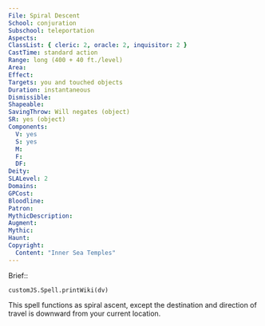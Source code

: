 ```yaml
---
File: Spiral Descent
School: conjuration
Subschool: teleportation
Aspects: 
ClassList: { cleric: 2, oracle: 2, inquisitor: 2 }
CastTime: standard action
Range: long (400 + 40 ft./level)
Area: 
Effect: 
Targets: you and touched objects
Duration: instantaneous
Dismissible: 
Shapeable: 
SavingThrow: Will negates (object)
SR: yes (object)
Components:
  V: yes
  S: yes
  M: 
  F: 
  DF: 
Deity: 
SLALevel: 2
Domains: 
GPCost: 
Bloodline: 
Patron: 
MythicDescription: 
Augment: 
Mythic: 
Haunt: 
Copyright:
  Content: "Inner Sea Temples"
---
```

Brief:: 

```dataviewjs
customJS.Spell.printWiki(dv)
```

This spell functions as spiral ascent, except the destination and direction of travel is downward from your current location.
